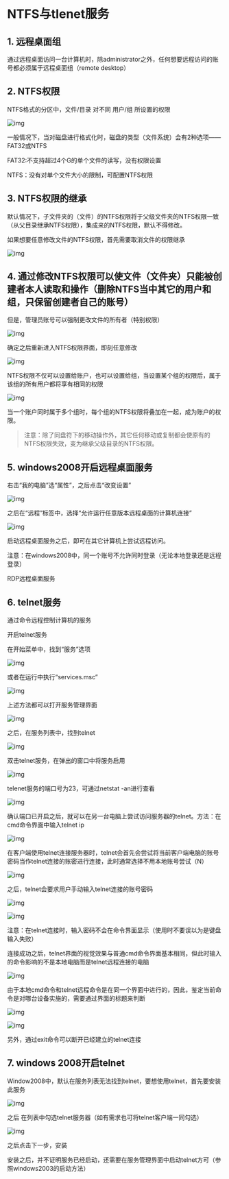 # NTFS与tlenet服务
## 1. 远程桌面组

通过远程桌面访问一台计算机时，除administrator之外，任何想要远程访问的账号都必须属于远程桌面组（remote desktop）

 

## 2. NTFS权限

NTFS格式的分区中，文件/目录 对不同 用户/组 所设置的权限

![img](https://github.com/AlphaXiao/CTF-Windows-Security/blob/main/Days/pictures/%E5%9B%BE%E7%89%87174.png) 


一般情况下，当对磁盘进行格式化时，磁盘的类型（文件系统）会有2种选项——FAT32或NTFS

FAT32:不支持超过4个G的单个文件的读写，没有权限设置

NTFS：没有对单个文件大小的限制，可配置NTFS权限

 

## 3. NTFS权限的继承

默认情况下，子文件夹的（文件）的NTFS权限将于父级文件夹的NTFS权限一致（从父目录继承NTFS权限），集成来的NTFS权限，默认不得修改。

如果想要任意修改文件的NTFS权限，首先需要取消文件的权限继承

![img](https://github.com/AlphaXiao/CTF-Windows-Security/blob/main/Days/pictures/%E5%9B%BE%E7%89%87175.png) 

## 4. 通过修改NTFS权限可以使文件（文件夹）只能被创建者本人读取和操作（删除NTFS当中其它的用户和组，只保留创建者自己的账号）

 

但是，管理员账号可以强制更改文件的所有者（特别权限）

![img](https://github.com/AlphaXiao/CTF-Windows-Security/blob/main/Days/pictures/%E5%9B%BE%E7%89%87176.png) 

确定之后重新进入NTFS权限界面，即刻任意修改

![img](https://github.com/AlphaXiao/CTF-Windows-Security/blob/main/Days/pictures/%E5%9B%BE%E7%89%87177.png) 


NTFS权限不仅可以设置给账户，也可以设置给组，当设置某个组的权限后，属于该组的所有用户都将享有相同的权限

![img](https://github.com/AlphaXiao/CTF-Windows-Security/blob/main/Days/pictures/%E5%9B%BE%E7%89%87178.png) 
 

当一个账户同时属于多个组时，每个组的NTFS权限将叠加在一起，成为账户的权限。

 

> 注意：除了同盘符下的移动操作外，其它任何移动或复制都会使原有的NTFS权限失效，变为继承父级目录的NTFS权限。

 

## 5. windows2008开启远程桌面服务

右击“我的电脑”选“属性”，之后点击“改变设置”


![img](https://github.com/AlphaXiao/CTF-Windows-Security/blob/main/Days/pictures/%E5%9B%BE%E7%89%87179.png) 


之后在“远程”标签中，选择“允许运行任意版本远程桌面的计算机连接”


![img](https://github.com/AlphaXiao/CTF-Windows-Security/blob/main/Days/pictures/%E5%9B%BE%E7%89%87180.png) 
 

启动远程桌面服务之后，即可在其它计算机上尝试远程访问。

 

注意：在windows2008中，同一个账号不允许同时登录（无论本地登录还是远程登录）

 

RDP远程桌面服务

 

## 6. telnet服务

通过命令远程控制计算机的服务

 

开启telnet服务

 

在开始菜单中，找到“服务”选项

![img](https://github.com/AlphaXiao/CTF-Windows-Security/blob/main/Days/pictures/%E5%9B%BE%E7%89%87181.png) 
 

或者在运行中执行“services.msc”

![img](https://github.com/AlphaXiao/CTF-Windows-Security/blob/main/Days/pictures/%E5%9B%BE%E7%89%87182.png) 

上述方法都可以打开服务管理界面

![img](https://github.com/AlphaXiao/CTF-Windows-Security/blob/main/Days/pictures/%E5%9B%BE%E7%89%87183.png) 

之后，在服务列表中，找到telnet

![img](https://github.com/AlphaXiao/CTF-Windows-Security/blob/main/Days/pictures/%E5%9B%BE%E7%89%87184.png) 

双击telnet服务，在弹出的窗口中将服务启用

![img](https://github.com/AlphaXiao/CTF-Windows-Security/blob/main/Days/pictures/%E5%9B%BE%E7%89%87185.png) 

telenet服务的端口号为23，可通过netstat -an进行查看

![img](https://github.com/AlphaXiao/CTF-Windows-Security/blob/main/Days/pictures/%E5%9B%BE%E7%89%87186.png) 

确认端口已开启之后，就可以在另一台电脑上尝试访问服务器的telnet。方法：在cmd命令界面中输入telnet ip

![img](https://github.com/AlphaXiao/CTF-Windows-Security/blob/main/Days/pictures/%E5%9B%BE%E7%89%87187.png) 
 

在客户端使用telnet连接服务器时，telnet会首先会尝试将当前客户端电脑的账号密码当作telnet连接的账密进行连接，此时通常选择不用本地账号尝试（N）

![img](https://github.com/AlphaXiao/CTF-Windows-Security/blob/main/Days/pictures/%E5%9B%BE%E7%89%87188.png) 

之后，telnet会要求用户手动输入telnet连接的账号密码

![img](https://github.com/AlphaXiao/CTF-Windows-Security/blob/main/Days/pictures/%E5%9B%BE%E7%89%87189.png) 

![img](https://github.com/AlphaXiao/CTF-Windows-Security/blob/main/Days/pictures/%E5%9B%BE%E7%89%87190.png) 

注意：在telnet连接时，输入密码不会在命令界面显示（使用时不要误以为是键盘输入失败）

连接成功之后，telnet界面的视觉效果与普通cmd命令界面基本相同，但此时输入的命令影响的不是本地电脑而是telnet远程连接的电脑

![img](https://github.com/AlphaXiao/CTF-Windows-Security/blob/main/Days/pictures/%E5%9B%BE%E7%89%87191.png) 

 

由于本地cmd命令和telnet远程命令是在同一个界面中进行的，因此，鉴定当前命令是对哪台设备实施的，需要通过界面的标题来判断

![img](https://github.com/AlphaXiao/CTF-Windows-Security/blob/main/Days/pictures/%E5%9B%BE%E7%89%87192.png) 

![img](https://github.com/AlphaXiao/CTF-Windows-Security/blob/main/Days/pictures/%E5%9B%BE%E7%89%87193.png) 
 

另外，通过exit命令可以断开已经建立的telnet连接

 

## 7. windows 2008开启telnet

Window2008中，默认在服务列表无法找到telnet，要想使用telnet，首先要安装此服务

![img](https://github.com/AlphaXiao/CTF-Windows-Security/blob/main/Days/pictures/%E5%9B%BE%E7%89%87194.png) 

之后 在列表中勾选telnet服务器（如有需求也可将telnet客户端一同勾选）

![img](https://github.com/AlphaXiao/CTF-Windows-Security/blob/main/Days/pictures/%E5%9B%BE%E7%89%87195.png) 

之后点击下一步，安装

安装之后，并不证明服务已经启动，还需要在服务管理界面中启动telnet方可（参照windows2003的启动方法）

 

 

 
